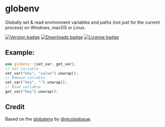 # globenv
Globally set & read environment variables and paths (not just for the current process) on Windows, macOS or Linux.

[![Version badge](https://img.shields.io/crates/v/globenv.svg)](https://crates.io/crates/globenv)
[![Downloads badge](https://img.shields.io/crates/d/globenv.svg)](https://crates.io/crates/globenv)
[![License badge](https://img.shields.io/crates/l/globenv.svg)](https://crates.io/crates/globenv)

## Example:
```rust
use globenv::{set_var, get_var};
// Set variable
set_var("key", "value").unwrap();
// Remove variable
set_var("key", "").unwrap();
// Read variable
get_var("key").unwrap();
```

## Credit
Based on the [globalenv](https://github.com/nicolasbauw/globalenv) by [@nicolasbauw](https://github.com/nicolasbauw).
